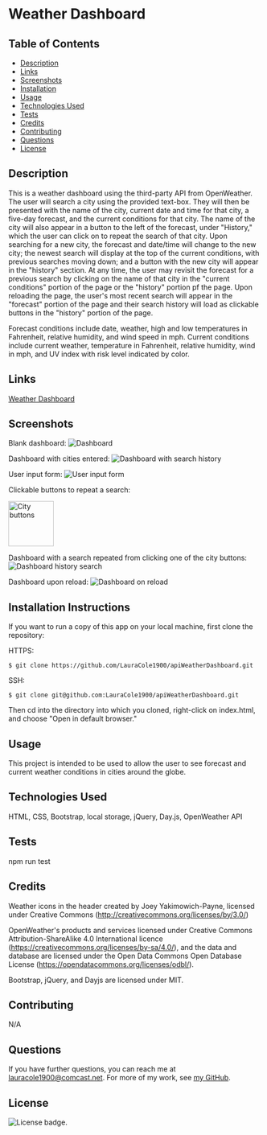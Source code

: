 # Weather Dashboard

## Table of Contents

* [Description](#description)
* [Links](#links)
* [Screenshots](#screenshots)
* [Installation](#installation)
* [Usage](#usage)
* [Technologies Used](#technologies)
* [Tests](#tests)
* [Credits](#credits)
* [Contributing](#contributing)
* [Questions](#questions)
* [License](#license)

## Description

This is a weather dashboard using the third-party API from OpenWeather. The user will search a city using the provided text-box. They will then be presented with the name of the city, current date and time for that city, a five-day forecast, and the current conditions for that city. The name of the city will also appear in a button to the left of the forecast, under "History," which the user can click on to repeat the search of that city. Upon searching for a new city, the forecast and date/time will change to the new city; the newest search will display at the top of the current conditions, with previous searches moving down; and a button with the new city will appear in the "history" section. At any time, the user may revisit the forecast for a previous search by clicking on the name of that city in the "current conditions" portion of the page or the "history" portion pf the page. Upon reloading the page, the user's most recent search will appear in the "forecast" portion of the page and their search history will load as clickable buttons in the "history" portion of the page.

Forecast conditions include date, weather, high and low temperatures in Fahrenheit, relative humidity, and wind speed in mph. Current conditions include current weather, temperature in Fahrenheit, relative humidity, wind in mph, and UV index with risk level indicated by color.

## Links

[Weather Dashboard](https://lauracole1900.github.io/apiWeatherDashboard/)

## Screenshots

Blank dashboard:
![Dashboard](assets/dashboard-blank.png)

Dashboard with cities entered:
![Dashboard with search history](assets/dashboard-searched.png)

User input form:
![User input form](assets/dashboard-user-input.png)

Clickable buttons to repeat a search:

<img src="assets/dashboard-history-buttons.png" alt="City buttons" width="90px">

Dashboard with a search repeated from clicking one of the city buttons:
![Dashboard history search](assets/dashboard-history-forecast.png)

Dashboard upon reload:
![Dashboard on reload](assets/dashboard-reload.png)

## Installation Instructions

If you want to run a copy of this app on your local machine, first clone the repository:

HTTPS:
```
$ git clone https://github.com/LauraCole1900/apiWeatherDashboard.git
```

SSH:
```
$ git clone git@github.com:LauraCole1900/apiWeatherDashboard.git
```

Then cd into the directory into which you cloned, right-click on index.html, and choose "Open in default browser."

## Usage

This project is intended to be used to allow the user to see forecast and current weather conditions in cities around the globe.

## Technologies Used

HTML, CSS, Bootstrap, local storage, jQuery, Day.js, OpenWeather API

## Tests

npm run test

## Credits

Weather icons in the header created by Joey Yakimowich-Payne, licensed under Creative Commons (http://creativecommons.org/licenses/by/3.0/)

OpenWeather's products and services licensed under Creative Commons Attribution-ShareAlike 4.0 International licence (https://creativecommons.org/licenses/by-sa/4.0/), and the data and database are licensed under the Open Data Commons Open Database License (https://opendatacommons.org/licenses/odbl/).

Bootstrap, jQuery, and Dayjs are licensed under MIT.

## Contributing

N/A

## Questions

If you have further questions, you can reach me at lauracole1900@comcast.net. For more of my work, see [my GitHub](https://github.com/LauraCole1900).

## License

![License badge](https://img.shields.io/badge/license-MIT-brightgreen).